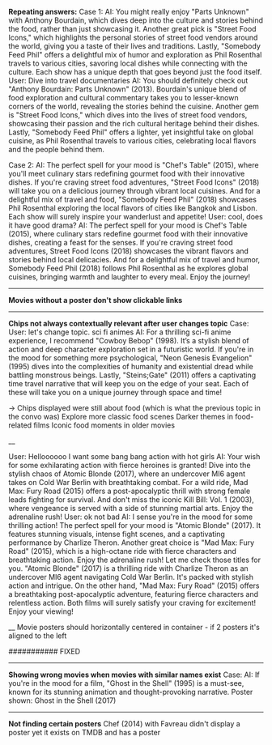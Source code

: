 **Repeating answers:**
Case 1:
AI:
You might really enjoy "Parts Unknown" with Anthony Bourdain, which dives deep into the culture and stories behind the food, rather than just showcasing it. Another great pick is "Street Food Icons," which highlights the personal stories of street food vendors around the world, giving you a taste of their lives and traditions. Lastly, "Somebody Feed Phil" offers a delightful mix of humor and exploration as Phil Rosenthal travels to various cities, savoring local dishes while connecting with the culture. Each show has a unique depth that goes beyond just the food itself.
User:
Dive into travel documentaries
AI:
You should definitely check out "Anthony Bourdain: Parts Unknown" (2013). Bourdain's unique blend of food exploration and cultural commentary takes you to lesser-known corners of the world, revealing the stories behind the cuisine. Another gem is "Street Food Icons," which dives into the lives of street food vendors, showcasing their passion and the rich cultural heritage behind their dishes. Lastly, "Somebody Feed Phil" offers a lighter, yet insightful take on global cuisine, as Phil Rosenthal travels to various cities, celebrating local flavors and the people behind them.


Case 2:
AI:
The perfect spell for your mood is "Chef's Table" (2015), where you'll meet culinary stars redefining gourmet food with their innovative dishes. If you're craving street food adventures, "Street Food Icons" (2018) will take you on a delicious journey through vibrant local cuisines. And for a delightful mix of travel and food, "Somebody Feed Phil" (2018) showcases Phil Rosenthal exploring the local flavors of cities like Bangkok and Lisbon. Each show will surely inspire your wanderlust and appetite!
User:
cool, does it have good drama?
AI:
The perfect spell for your mood is Chef's Table (2015), where culinary stars redefine gourmet food with their innovative dishes, creating a feast for the senses. If you're craving street food adventures, Street Food Icons (2018) showcases the vibrant flavors and stories behind local delicacies. And for a delightful mix of travel and humor, Somebody Feed Phil (2018) follows Phil Rosenthal as he explores global cuisines, bringing warmth and laughter to every meal. Enjoy the journey!

___
**Movies without a poster don't show clickable links**

___
**Chips not always contextually relevant after user changes topic**
Case:
User:
let's change topic. sci fi animes
AI:
For a thrilling sci-fi anime experience, I recommend "Cowboy Bebop" (1998). It’s a stylish blend of action and deep character exploration set in a futuristic world. If you're in the mood for something more psychological, "Neon Genesis Evangelion" (1995) dives into the complexities of humanity and existential dread while battling monstrous beings. Lastly, "Steins;Gate" (2011) offers a captivating time travel narrative that will keep you on the edge of your seat. Each of these will take you on a unique journey through space and time!

-> Chips displayed were still about food (which is what the previous topic in the convo was)
Explore more classic food scenes
Darker themes in food-related films
Iconic food moments in older movies

__

User:
Helloooooo I want some bang bang action with hot girls
AI:
Your wish for some exhilarating action with fierce heroines is granted! Dive into the stylish chaos of Atomic Blonde (2017), where an undercover MI6 agent takes on Cold War Berlin with breathtaking combat. For a wild ride, Mad Max: Fury Road (2015) offers a post-apocalyptic thrill with strong female leads fighting for survival. And don't miss the iconic Kill Bill: Vol. 1 (2003), where vengeance is served with a side of stunning martial arts. Enjoy the adrenaline rush!
User:
ok not bad
AI:
I sense you're in the mood for some thrilling action! The perfect spell for your mood is "Atomic Blonde" (2017). It features stunning visuals, intense fight scenes, and a captivating performance by Charlize Theron. Another great choice is "Mad Max: Fury Road" (2015), which is a high-octane ride with fierce characters and breathtaking action. Enjoy the adrenaline rush! Let me check those titles for you.
"Atomic Blonde" (2017) is a thrilling ride with Charlize Theron as an undercover MI6 agent navigating Cold War Berlin. It's packed with stylish action and intrigue. On the other hand, "Mad Max: Fury Road" (2015) offers a breathtaking post-apocalyptic adventure, featuring fierce characters and relentless action. Both films will surely satisfy your craving for excitement! Enjoy your viewing!



__
Movie posters should horizontally centered in container - if 2 posters it's aligned to the left


###########
FIXED
___
**Showing wrong movies when movies with similar names exist**
Case:
AI:
If you're in the mood for a film, "Ghost in the Shell" (1995) is a must-see, known for its stunning animation and thought-provoking narrative.
Poster shown: Ghost in the Shell (2017)

___
**Not finding certain posters**
Chef (2014) with Favreau didn't display a poster
yet it exists on TMDB and has a poster

